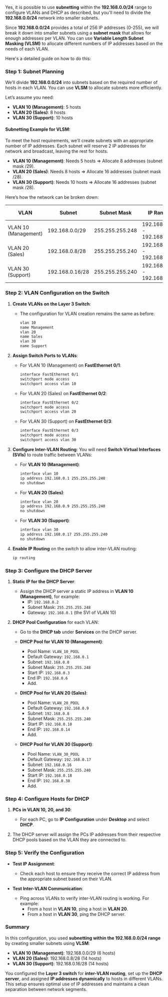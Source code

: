 Yes, it is possible to use **subnetting** within the **192.168.0.0/24** range to configure VLANs and DHCP as described, but you'll need to divide the **192.168.0.0/24** network into smaller subnets. 

Since **192.168.0.0/24** provides a total of 256 IP addresses (0-255), we will break it down into smaller subnets using a **subnet mask** that allows for enough addresses per VLAN. You can use **Variable Length Subnet Masking (VLSM)** to allocate different numbers of IP addresses based on the needs of each VLAN.

Here's a detailed guide on how to do this:

### **Step 1: Subnet Planning**

We’ll divide **192.168.0.0/24** into subnets based on the required number of hosts in each VLAN. You can use **VLSM** to allocate subnets more efficiently.

Let’s assume you need:
- **VLAN 10 (Management)**: 5 hosts
- **VLAN 20 (Sales)**: 8 hosts
- **VLAN 30 (Support)**: 10 hosts

#### **Subnetting Example for VLSM:**

To meet the host requirements, we’ll create subnets with an appropriate number of IP addresses. Each subnet will reserve 2 IP addresses for network and broadcast, leaving the rest for hosts.

- **VLAN 10 (Management)**: Needs 5 hosts ⇒ Allocate 8 addresses (subnet mask /29).
- **VLAN 20 (Sales)**: Needs 8 hosts ⇒ Allocate 16 addresses (subnet mask /28).
- **VLAN 30 (Support)**: Needs 10 hosts ⇒ Allocate 16 addresses (subnet mask /28).

Here’s how the network can be broken down:

| VLAN  | Subnet              | Subnet Mask | IP Range           | Total Hosts |
|-------|---------------------|-------------|--------------------|-------------|
| VLAN 10 (Management) | 192.168.0.0/29    | 255.255.255.248 | 192.168.0.1 - 192.168.0.6 | 6           |
| VLAN 20 (Sales)      | 192.168.0.8/28    | 255.255.255.240 | 192.168.0.9 - 192.168.0.14 | 14           |
| VLAN 30 (Support)    | 192.168.0.16/28   | 255.255.255.240 | 192.168.0.17 - 192.168.0.30 | 14           |

### **Step 2: VLAN Configuration on the Switch**

1. **Create VLANs on the Layer 3 Switch**:
   - The configuration for VLAN creation remains the same as before:
     ```bash
     vlan 10
     name Management
     vlan 20
     name Sales
     vlan 30
     name Support
     ```

2. **Assign Switch Ports to VLANs**:
   - For VLAN 10 (Management) on **FastEthernet 0/1**:
     ```bash
     interface FastEthernet 0/1
     switchport mode access
     switchport access vlan 10
     ```
   - For VLAN 20 (Sales) on **FastEthernet 0/2**:
     ```bash
     interface FastEthernet 0/2
     switchport mode access
     switchport access vlan 20
     ```
   - For VLAN 30 (Support) on **FastEthernet 0/3**:
     ```bash
     interface FastEthernet 0/3
     switchport mode access
     switchport access vlan 30
     ```

3. **Configure Inter-VLAN Routing**:
   You will need **Switch Virtual Interfaces (SVIs)** to route traffic between VLANs:
   - For **VLAN 10 (Management)**:
     ```bash
     interface vlan 10
     ip address 192.168.0.1 255.255.255.248
     no shutdown
     ```
   - For **VLAN 20 (Sales)**:
     ```bash
     interface vlan 20
     ip address 192.168.0.9 255.255.255.240
     no shutdown
     ```
   - For **VLAN 30 (Support)**:
     ```bash
     interface vlan 30
     ip address 192.168.0.17 255.255.255.240
     no shutdown
     ```

4. **Enable IP Routing** on the switch to allow inter-VLAN routing:
   ```bash
   ip routing
   ```

### **Step 3: Configure the DHCP Server**

1. **Static IP for the DHCP Server**:
   - Assign the DHCP server a static IP address in **VLAN 10 (Management)**, for example:
     - IP: `192.168.0.2`
     - Subnet Mask: `255.255.255.248`
     - Gateway: `192.168.0.1` (the SVI of VLAN 10)

2. **DHCP Pool Configuration** for each VLAN:
   - Go to the **DHCP tab** under **Services** on the DHCP server.

   - **DHCP Pool for VLAN 10 (Management)**:
     - Pool Name: `VLAN_10_POOL`
     - Default Gateway: `192.168.0.1`
     - Subnet: `192.168.0.0`
     - Subnet Mask: `255.255.255.248`
     - Start IP: `192.168.0.3`
     - End IP: `192.168.0.6`
     - Add.

   - **DHCP Pool for VLAN 20 (Sales)**:
     - Pool Name: `VLAN_20_POOL`
     - Default Gateway: `192.168.0.9`
     - Subnet: `192.168.0.8`
     - Subnet Mask: `255.255.255.240`
     - Start IP: `192.168.0.10`
     - End IP: `192.168.0.14`
     - Add.

   - **DHCP Pool for VLAN 30 (Support)**:
     - Pool Name: `VLAN_30_POOL`
     - Default Gateway: `192.168.0.17`
     - Subnet: `192.168.0.16`
     - Subnet Mask: `255.255.255.240`
     - Start IP: `192.168.0.18`
     - End IP: `192.168.0.30`
     - Add.

### **Step 4: Configure Hosts for DHCP**

1. **PCs in VLAN 10, 20, and 30**:
   - For each PC, go to **IP Configuration** under **Desktop** and select **DHCP**.

2. The DHCP server will assign the PCs IP addresses from their respective DHCP pools based on the VLAN they are connected to.

### **Step 5: Verify the Configuration**

- **Test IP Assignment**:
   - Check each host to ensure they receive the correct IP address from the appropriate subnet based on their VLAN.

- **Test Inter-VLAN Communication**:
   - Ping across VLANs to verify inter-VLAN routing is working. For example:
     - From a host in **VLAN 10**, ping a host in **VLAN 20**.
     - From a host in **VLAN 30**, ping the DHCP server.

### **Summary**

In this configuration, you used **subnetting within the 192.168.0.0/24 range** by creating smaller subnets using **VLSM**:
- **VLAN 10 (Management)**: 192.168.0.0/29 (6 hosts)
- **VLAN 20 (Sales)**: 192.168.0.8/28 (14 hosts)
- **VLAN 30 (Support)**: 192.168.0.16/28 (14 hosts)

You configured the **Layer 3 switch** for **inter-VLAN routing**, set up the **DHCP server**, and assigned **IP addresses dynamically** to hosts in different VLANs. This setup ensures optimal use of IP addresses and maintains a clean separation between network segments.